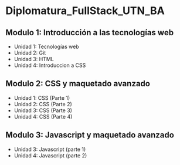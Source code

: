 # Diplomatura_FullStack_UTN_BA
## Modulo 1: Introducción a las tecnologías web
* Unidad 1: Tecnologías web
* Unidad 2: Git
* Unidad 3: HTML 
* Unidad 4: Introduccion a CSS
## Modulo 2: CSS y maquetado avanzado
* Unidad 1: CSS (Parte 1)
* Unidad 2: CSS (Parte 2)
* Unidad 3: CSS (Parte 3)
* Unidad 4: CSS (Parte 4)
## Modulo 3: Javascript y maquetado avanzado
* Unidad 3: Javascript (parte 1)
* Unidad 4: Javascript (parte 2)
